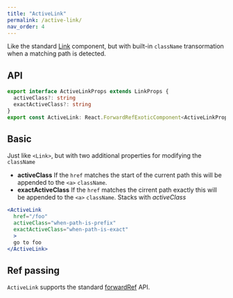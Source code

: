 ```yaml
---
title: "ActiveLink"
permalink: /active-link/
nav_order: 4
---
```


Like the standard [Link](/api/link) component, but with built-in `className` transormation when a matching path is detected.

## API

```typescript
export interface ActiveLinkProps extends LinkProps {
  activeClass?: string
  exactActiveClass?: string
}
export const ActiveLink: React.ForwardRefExoticComponent<ActiveLinkProps & React.RefAttributes<HTMLAnchorElement>>
```

## Basic

Just like `<Link>`, but with two additional properties for modifying the `className`

* **activeClass** If the `href` matches the start of the current path this will be appended to the `<a>` `className`.
* **exactActiveClass** If the `href` matches the cirrent path exactly this will be appended to the `<a>` `className`. Stacks with *activeClass*

```jsx
<ActiveLink
  href="/foo"
  activeClass="when-path-is-prefix"
  exactActiveClass="when-path-is-exact"
  >
  go to foo
</ActiveLink>
```

## Ref passing

`ActiveLink` supports the standard [forwardRef](https://reactjs.org/docs/forwarding-refs.html#forwarding-refs-to-dom-components) API.